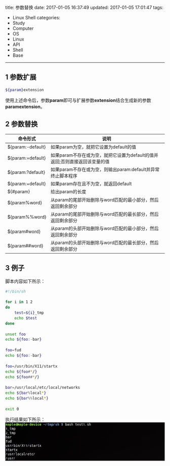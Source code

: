 title: 参数替换
date: 2017-01-05 16:37:49
updated: 2017-01-05 17:01:47
tags:
- Linux Shell
categories:
- Study
- Computer
- OS
- Linux
- API
- Shell
- Base
---
## 1 参数扩展

```sh
${param}extension
```

使用上述命令后，参数**param**即可与扩展参数**extension**结合生成新的参数**paramextension**。

## 2 参数替换

|      命令形式     |                                     说明                                    |
|-------------------|-----------------------------------------------------------------------------|
| \${param:-default} | 如果param为空，就把它设置为default的值                                      |
| \${param:=default} | 如果param不存在或为空，就把它设置为default的值并返回;否则直接返回该变量的值 |
| \${param:?default} | 如果param不存在或为空，则输出param:default并异常终止脚本程序                |
| \${param:+default} | 如果param存在且不为空，就返回default                                        |
| \${#param}         | 给出param的长度                                                             |
| \${param%word}     | 从param的尾部开始删除与word匹配的最小部分，然后返回剩余部分                 |
| \${param%%word}    | 从param的尾部开始删除与word匹配的最长部分，然后返回剩余部分                 |
| \${param#word}     | 从param的头部开始删除与word匹配的最小部分，然后返回剩余部分                 |
| \${param##word}    | 从param的头部开始删除与word匹配的最长部分，然后返回剩余部分                 |

## 3 例子

脚本内容如下所示：
```sh
#!/bin/sh

for i in 1 2
do
    test=${i}_tmp
    echo $test
done

unset foo
echo ${foo:-bar}

foo=fud
echo ${foo:-bar}

foo=/usr/bin/X11/startx
echo ${foo#*/}
echo ${foo##*/}

bar=/usr/local/etc/local/networks
echo ${bar%local*}
echo ${bar%%local*}

exit 0
```

执行结果如下所示：
![](../post_img/586e0698ab6441236e004653)
